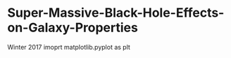 # Super-Massive-Black-Hole-Effects-on-Galaxy-Properties
Winter 2017
imoprt matplotlib.pyplot as plt


